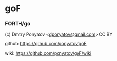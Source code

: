 # goF
### FORTH/go

(c) Dmitry Ponyatov <<dponyatov@gmail.com>> CC BY

github: https://github.com/ponyatov/goF

wiki: https://github.com/ponyatov/goF/wiki
